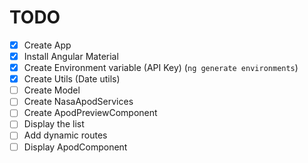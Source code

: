 # TODO

- [x] Create App
- [x] Install Angular Material
- [x] Create Environment variable (API Key) (`ng generate environments`)
- [x] Create Utils (Date utils)
- [ ] Create Model
- [ ] Create NasaApodServices
- [ ] Create ApodPreviewComponent
- [ ] Display the list
- [ ] Add dynamic routes
- [ ] Display ApodComponent
